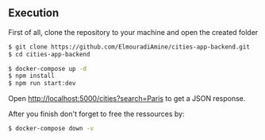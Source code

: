 ## Execution
First of all, clone the repository to your machine and open the created folder
```bash
$ git clone https://github.com/ElmouradiAmine/cities-app-backend.git
$ cd cities-app-backend
```

```bash
$ docker-compose up -d
$ npm install
$ npm run start:dev
```



Open [http://localhost:5000/cities?search=Paris](http://localhost:5000/cities?search=Paris) to get a JSON response.

After you finish don't forget to free the ressources by:
```bash
$ docker-compose down -v
```
